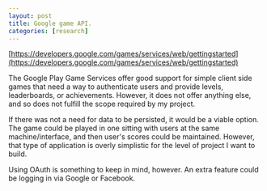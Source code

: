 ```yaml
---
layout: post
title: Google game API.
categories: [research]
---
```


[https://developers.google.com/games/services/web/gettingstarted](https://developers.google.com/games/services/web/gettingstarted)

The Google Play Game Services offer good support for simple client side games that need a way to authenticate users and provide levels, 
leaderboards, or achievements. However, it does not offer anything else, and so does not fulfill the scope required by my project.

If there was not a need for data to be persisted, it would be a viable option. The game could be played in one sitting with users at the same
machine/interface, and then user's scores could be maintained. However, that type of application is overly simplistic for the level of project
I want to build.

Using OAuth is something to keep in mind, however. An extra feature could be logging in via Google or Facebook.
